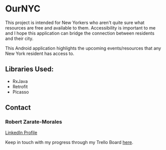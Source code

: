 # OurNYC


This project is intended for New Yorkers who aren't quite sure what resources are free and available to them. Accessibility is important to me and I hope this application can bridge the connection between residents and their city.

This Android application highlights the upcoming events/resources that any New York resident has access to.

<h2>Libraries Used:</h2>
<ul>
<li>RxJava</li>
<li>Retrofit</li>
<li>Picasso</li>
</ul>

<h2>Contact</h2>
<h3>Robert Zarate-Morales</h3>
<div/>
<a href="www.linkedin.com/in/robert-zarate-morales">LinkedIn Profile</a>

<p>
Keep in touch with my progress through my Trello Board <a href="https://trello.com/invite/b/mvXzukq9/2680d42524b51953957121f3b6592402/robert-solo-project">here</a>.
</p>

